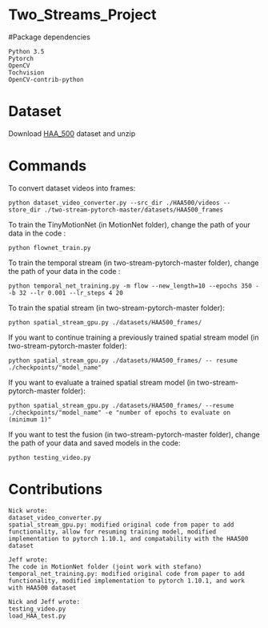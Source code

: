 # Two_Streams_Project

#Package dependencies
```
Python 3.5
Pytorch
OpenCV
Tochvision
OpenCV-contrib-python
```

# Dataset
Download [HAA_500](https://www.cse.ust.hk/haa/) dataset and unzip

# Commands
To convert dataset videos into frames:
```
python dataset_video_converter.py --src_dir ./HAA500/videos --store_dir ./two-stream-pytorch-master/datasets/HAA500_frames
```
To train the TinyMotionNet (in MotionNet folder), change the path of your data in the code : 
```
python flownet_train.py
```
To train the temporal stream (in two-stream-pytorch-master folder), change the path of your data in the code :
```
python temporal_net_training.py -m flow --new_length=10 --epochs 350 --b 32 --lr 0.001 --lr_steps 4 20
```
To train the spatial stream (in two-stream-pytorch-master folder): 
```
python spatial_stream_gpu.py ./datasets/HAA500_frames/
```
If you want to continue training a previously trained spatial stream model (in two-stream-pytorch-master folder):
```
python spatial_stream_gpu.py ./datasets/HAA500_frames/ -- resume ./checkpoints/"model_name"
```
If you want to evaluate a trained spatial stream model (in two-stream-pytorch-master folder):
```
python spatial_stream_gpu.py ./datasets/HAA500_frames/ --resume ./checkpoints/"model_name" -e "number of epochs to evaluate on (minimum 1)"
```
If you want to test the fusion (in two-stream-pytorch-master folder), change the path of your data and saved models in the code:
```
python testing_video.py
```


# Contributions
```
Nick wrote:
dataset_video_converter.py
spatial_stream_gpu.py: modified original code from paper to add functionality, allow for resuming training model, modified implementation to pytorch 1.10.1, and compatability with the HAA500 dataset
```
```
Jeff wrote:
The code in MotionNet folder (joint work with stefano)
temporal_net_training.py: modified original code from paper to add functionality, modified implementation to pytorch 1.10.1, and work with HAA500 dataset
```
```
Nick and Jeff wrote:
testing_video.py
load_HAA_test.py
```

